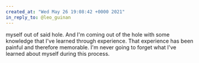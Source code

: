 ```yaml
---
created_at: "Wed May 26 19:08:42 +0000 2021"
in_reply_to: @leo_guinan
---
```


myself out of said hole. And I'm coming out of the hole with some knowledge that I've learned through experience. That experience has been painful and therefore memorable. I'm never going to forget what I've learned about myself during this process.